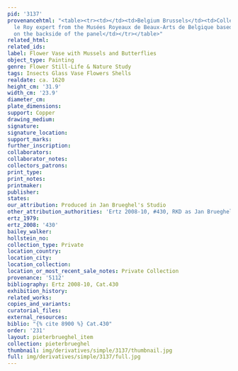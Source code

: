 ```yaml
---
pid: '3137'
provenancehtml: "<table><tr><td></td><td>Belgium Brussels</td><td>Collection of E.
  le Roy expert from the Musées Royeaux de Beaux-Arts de Belgique based on a seal
  on the backside of the panel</td></tr></table>"
related_html:
related_ids:
label: Flower Vase with Mussels and Butterflies
object_type: Painting
genre: Flower Still-Life & Nature Study
tags: Insects Glass Vase Flowers Shells
realdate: ca. 1620
height_cm: '31.9'
width_cm: '23.9'
diameter_cm:
plate_dimensions:
support: Copper
drawing_medium:
signature:
signature_location:
support_marks:
further_inscription:
collaborators:
collaborator_notes:
collectors_patrons:
print_type:
print_notes:
printmaker:
publisher:
states:
our_attribution: Produced in Jan Brueghel's Studio
other_attribution_authorities: 'Ertz 2008-10, #430, RKD as Jan Brueghel the Younger'
ertz_1979:
ertz_2008: '430'
bailey_walker:
hollstein_no:
collection_type: Private
location_country:
location_city:
location_collection:
location_or_most_recent_sale_notes: Private Collection
provenance: '5112'
bibliography: Ertz 2008-10, Cat.430
exhibition_history:
related_works:
copies_and_variants:
curatorial_files:
external_resources:
biblio: "{% cite 8900 %} Cat.430"
order: '231'
layout: pieterbrueghel_item
collection: pieterbrueghel
thumbnail: img/derivatives/simple/3137/thumbnail.jpg
full: img/derivatives/simple/3137/full.jpg
---
```

